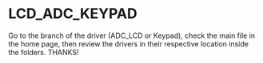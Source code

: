 # LCD_ADC_KEYPAD
Go to the branch of the driver (ADC_LCD or Keypad), check the main file in the home page, then review the drivers in their respective location inside the folders. THANKS!
